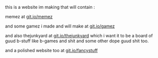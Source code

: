 this is a website im making that will contain :

memez at <a href="git.io/memez">git.io/memez</a>

and some gamez i made and will make at <a href="git.io/gamez">git.io/gamez</a>

and also thejunkyard at <a href="git.io/thejunkyard">git.io/thejunkyard</a> which i want it to be a board of guud b-stuff like b-games and shit and some other dope guud shit too.

and a polished website too at <a href="git.io/fancystuff">git.io/fancystuff</a>
